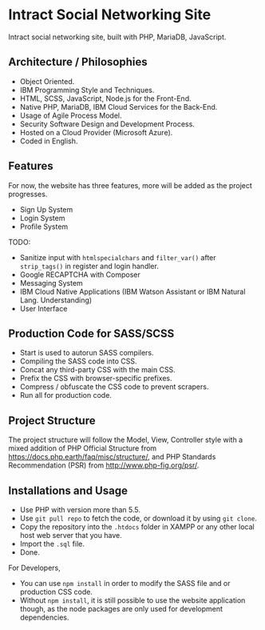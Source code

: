 # Intract Social Networking Site
Intract social networking site, built with PHP, MariaDB, JavaScript.

## Architecture / Philosophies
* Object Oriented.
* IBM Programming Style and Techniques.
* HTML, SCSS, JavaScript, Node.js for the Front-End.
* Native PHP, MariaDB, IBM Cloud Services for the Back-End.
* Usage of Agile Process Model.
* Security Software Design and Development Process.
* Hosted on a Cloud Provider (Microsoft Azure).
* Coded in English.

## Features
For now, the website has three features, more will be added as the project progresses.
* Sign Up System
* Login System
* Profile System

TODO:
* Sanitize input with `htmlspecialchars` and `filter_var()` after `strip_tags()` in register and login handler.
* Google RECAPTCHA with Composer
* Messaging System
* IBM Cloud Native Applications (IBM Watson Assistant or IBM Natural Lang. Understanding)
* User Interface

## Production Code for SASS/SCSS
* Start is used to autorun SASS compilers.
* Compiling the SASS code into CSS.
* Concat any third-party CSS with the main CSS.
* Prefix the CSS with browser-specific prefixes.
* Compress / obfuscate the CSS code to prevent scrapers.
* Run all for production code.

## Project Structure
The project structure will follow the Model, View, Controller style with a mixed addition of PHP Official Structure from https://docs.php.earth/faq/misc/structure/, and PHP Standards Recommendation (PSR) from http://www.php-fig.org/psr/.

## Installations and Usage
* Use PHP with version more than 5.5.
* Use `git pull repo` to fetch the code, or download it by using `git clone`.
* Copy the repository into the `.htdocs` folder in XAMPP or any other local host web server that you have.
* Import the `.sql` file.
* Done.

For Developers,
* You can use `npm install` in order to modify the SASS file and or production CSS code.
* Without `npm install`, it is still possible to use the website application though, as the node packages are only used for development dependencies.